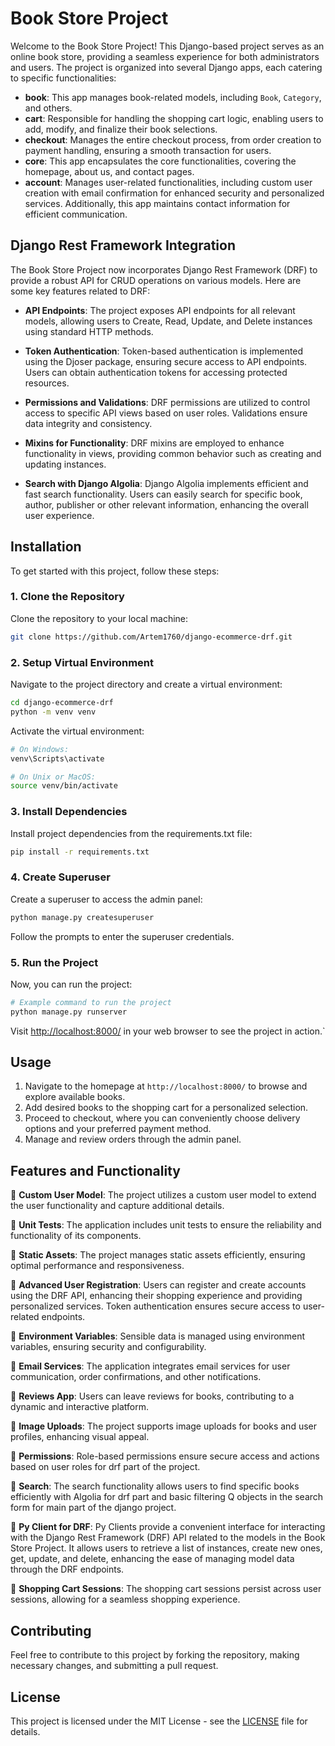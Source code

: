 # Book Store Project

Welcome to the Book Store Project! This Django-based project serves as an online book store, providing a seamless experience for both administrators and users. The project is organized into several Django apps, each catering to specific functionalities:

- **book**: This app manages book-related models, including `Book`, `Category`, and others.
- **cart**: Responsible for handling the shopping cart logic, enabling users to add, modify, and finalize their book selections.
- **checkout**: Manages the entire checkout process, from order creation to payment handling, ensuring a smooth transaction for users.
- **core**: This app encapsulates the core functionalities, covering the homepage, about us, and contact pages.
- **account**: Manages user-related functionalities, including custom user creation with email confirmation for enhanced security and personalized services. Additionally, this app maintains contact information for efficient communication.

## Django Rest Framework Integration

The Book Store Project now incorporates Django Rest Framework (DRF) to provide a robust API for CRUD operations on various models. Here are some key features related to DRF:

- **API Endpoints**: The project exposes API endpoints for all relevant models, allowing users to Create, Read, Update, and Delete instances using standard HTTP methods.

- **Token Authentication**: Token-based authentication is implemented using the Djoser package, ensuring secure access to API endpoints. Users can obtain authentication tokens for accessing protected resources.

- **Permissions and Validations**: DRF permissions are utilized to control access to specific API views based on user roles. Validations ensure data integrity and consistency.

- **Mixins for Functionality**: DRF mixins are employed to enhance functionality in views, providing common behavior such as creating and updating instances.

- **Search with Django Algolia**: Django Algolia implements efficient and fast search functionality. Users can easily search for specific book, author, publisher or other relevant information, enhancing the overall user experience.

## Installation

To get started with this project, follow these steps:

### 1. Clone the Repository

Clone the repository to your local machine:

```bash
git clone https://github.com/Artem1760/django-ecommerce-drf.git
```

### 2. Setup Virtual Environment

Navigate to the project directory and create a virtual environment:

```bash
cd django-ecommerce-drf
python -m venv venv
```

Activate the virtual environment:

```bash
# On Windows:
venv\Scripts\activate

# On Unix or MacOS:
source venv/bin/activate
```

### 3. Install Dependencies

Install project dependencies from the requirements.txt file:

```bash
pip install -r requirements.txt
```

### 4. Create Superuser

Create a superuser to access the admin panel:

```bash
python manage.py createsuperuser
```

Follow the prompts to enter the superuser credentials.

### 5. Run the Project

Now, you can run the project:

```bash
# Example command to run the project
python manage.py runserver
```

Visit [http://localhost:8000/](http://localhost:8000/) in your web browser to see the project in action.`


## Usage

1. Navigate to the homepage at `http://localhost:8000/` to browse and explore available books.
2. Add desired books to the shopping cart for a personalized selection.
3. Proceed to checkout, where you can conveniently choose delivery options and your preferred payment method.
4. Manage and review orders through the admin panel.

## Features and Functionality

📌 **Custom User Model**: The project utilizes a custom user model to extend the user functionality and capture additional details.

📌 **Unit Tests**: The application includes unit tests to ensure the reliability and functionality of its components.

📌 **Static Assets**: The project manages static assets efficiently, ensuring optimal performance and responsiveness.

📌 **Advanced User Registration**: Users can register and create accounts using the DRF API, enhancing their shopping experience and providing personalized services. Token authentication ensures secure access to user-related endpoints.

📌 **Environment Variables**: Sensible data is managed using environment variables, ensuring security and configurability.

📌 **Email Services**: The application integrates email services for user communication, order confirmations, and other notifications.

📌 **Reviews App**: Users can leave reviews for books, contributing to a dynamic and interactive platform.

📌 **Image Uploads**: The project supports image uploads for books and user profiles, enhancing visual appeal.

📌 **Permissions**: Role-based permissions ensure secure access and actions based on user roles for drf part of the project.

📌 **Search**: The search functionality allows users to find specific books efficiently with Algolia for drf part and basic filtering Q objects in the search form for main part of the django project.

📌 **Py Client for DRF**: Py Clients provide a convenient interface for interacting with the Django Rest Framework (DRF) API related to the models in the Book Store Project. It allows users to retrieve a list of instances, create new ones, get, update, and delete, enhancing the ease of managing model data through the DRF endpoints.

📌 **Shopping Cart Sessions**: The shopping cart sessions persist across user sessions, allowing for a seamless shopping experience.

## Contributing

Feel free to contribute to this project by forking the repository, making necessary changes, and submitting a pull request.

## License

This project is licensed under the MIT License - see the [LICENSE](LICENSE) file for details.







